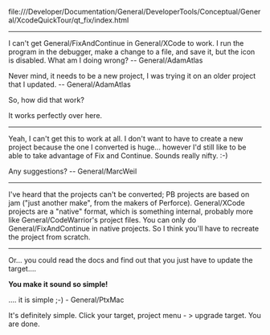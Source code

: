 

file:///Developer/Documentation/General/DeveloperTools/Conceptual/General/XcodeQuickTour/qt_fix/index.html

----

I can't get General/FixAndContinue in General/XCode to work. I run the program in the debugger, make a change to a file, and save it, but the icon is disabled. What am I doing wrong? -- General/AdamAtlas

Never mind, it needs to be a new project, I was trying it on an older project that I updated. -- General/AdamAtlas

So, how did that work?

It works perfectly over here.

----

Yeah, I can't get this to work at all. I don't want to have to create a new project because the one I converted is huge... however I'd still like to be able to take advantage of Fix and Continue. Sounds really nifty. :-)

Any suggestions? -- General/MarcWeil

----

I've heard that the projects can't be converted; PB projects are based on jam ("just another make", from the makers of Perforce). General/XCode projects are a "native" format, which is something internal, probably more like General/CodeWarrior's project files. You can only do General/FixAndContinue in native projects. So I think you'll have to recreate the project from scratch.

----

Or... you could read the docs and find out that you just have to update the target....

**You make it sound so simple!**

.... it is simple ;-)  - General/PtxMac

It's definitely simple. Click your target, project menu - > upgrade target. You are done.